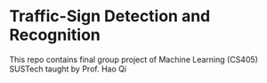 # Traffic-Sign Detection and Recognition
This repo contains final group project of Machine Learning (CS405) SUSTech taught by Prof. Hao Qi
